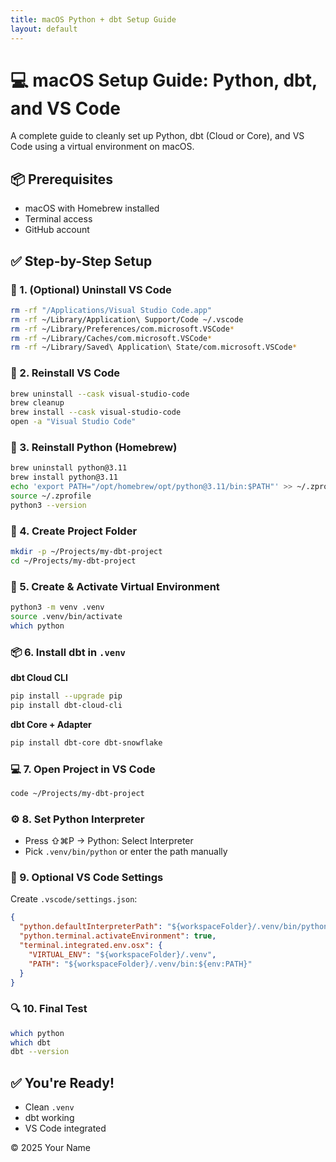 ```yaml
---
title: macOS Python + dbt Setup Guide
layout: default
---
```


# 💻 macOS Setup Guide: Python, dbt, and VS Code

A complete guide to cleanly set up Python, dbt (Cloud or Core), and VS Code using a virtual environment on macOS.

## 📦 Prerequisites

- macOS with Homebrew installed
- Terminal access
- GitHub account

## ✅ Step-by-Step Setup

### 🧼 1. (Optional) Uninstall VS Code
```bash
rm -rf "/Applications/Visual Studio Code.app"
rm -rf ~/Library/Application\ Support/Code ~/.vscode
rm -rf ~/Library/Preferences/com.microsoft.VSCode*
rm -rf ~/Library/Caches/com.microsoft.VSCode*
rm -rf ~/Library/Saved\ Application\ State/com.microsoft.VSCode*
```

### 🔁 2. Reinstall VS Code
```bash
brew uninstall --cask visual-studio-code
brew cleanup
brew install --cask visual-studio-code
open -a "Visual Studio Code"
```

### 🐍 3. Reinstall Python (Homebrew)
```bash
brew uninstall python@3.11
brew install python@3.11
echo 'export PATH="/opt/homebrew/opt/python@3.11/bin:$PATH"' >> ~/.zprofile
source ~/.zprofile
python3 --version
```

### 📁 4. Create Project Folder
```bash
mkdir -p ~/Projects/my-dbt-project
cd ~/Projects/my-dbt-project
```

### 🧪 5. Create & Activate Virtual Environment
```bash
python3 -m venv .venv
source .venv/bin/activate
which python
```

### 📦 6. Install dbt in `.venv`
**dbt Cloud CLI**
```bash
pip install --upgrade pip
pip install dbt-cloud-cli
```

**dbt Core + Adapter**
```bash
pip install dbt-core dbt-snowflake
```

### 💻 7. Open Project in VS Code
```bash
code ~/Projects/my-dbt-project
```

### ⚙️ 8. Set Python Interpreter
- Press ⇧⌘P → Python: Select Interpreter
- Pick `.venv/bin/python` or enter the path manually

### 🧾 9. Optional VS Code Settings
Create `.vscode/settings.json`:
```json
{
  "python.defaultInterpreterPath": "${workspaceFolder}/.venv/bin/python",
  "python.terminal.activateEnvironment": true,
  "terminal.integrated.env.osx": {
    "VIRTUAL_ENV": "${workspaceFolder}/.venv",
    "PATH": "${workspaceFolder}/.venv/bin:${env:PATH}"
  }
}
```

### 🔍 10. Final Test
```bash
which python
which dbt
dbt --version
```

## ✅ You're Ready!
- Clean `.venv`
- dbt working
- VS Code integrated

© 2025 Your Name
